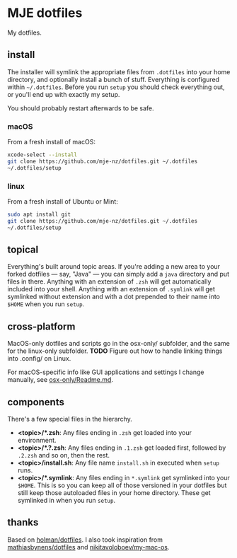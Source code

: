 # MJE dotfiles

My dotfiles.

## install

The installer will symlink the appropriate files from `.dotfiles` into your home directory, and optionally install a bunch of stuff.
Everything is configured within `~/.dotfiles`.
Before you run `setup` you should check everything out, or you'll end up with exactly my setup.

You should probably restart afterwards to be safe.

### macOS

From a fresh install of macOS:

```sh
xcode-select --install
git clone https://github.com/mje-nz/dotfiles.git ~/.dotfiles
~/.dotfiles/setup
```

### linux

From a fresh install of Ubuntu or Mint:

```sh
sudo apt install git
git clone https://github.com/mje-nz/dotfiles.git ~/.dotfiles
~/.dotfiles/setup
```

## topical

Everything's built around topic areas. If you're adding a new area to your forked dotfiles — say, "Java" — you can simply add a `java` directory and put files in there. Anything with an extension of `.zsh` will get automatically included into your shell. Anything with an extension of `.symlink` will get symlinked without extension and with a dot prepended to their name into `$HOME` when you run `setup`.

## cross-platform

MacOS-only dotfiles and scripts go in the osx-only/ subfolder, and the same for the linux-only subfolder.  **TODO** Figure out how to handle linking things into .config/ on Linux.

For macOS-specific info like GUI applications and settings I change manually, see [osx-only/Readme.md](osx-only/Readme.md).

## components

There's a few special files in the hierarchy.

- **&lt;topic&gt;/\*.zsh**: Any files ending in `.zsh` get loaded into your environment.
- **&lt;topic&gt;/\*.?.zsh**: Any files ending in `.1.zsh` get loaded first, followed by `.2.zsh` and so on, then the rest.
- **&lt;topic&gt;/install.sh**: Any file name `install.sh` in executed when `setup` runs.
- **&lt;topic&gt;/\*.symlink**: Any files ending in `*.symlink` get symlinked into your `$HOME`.  This is so you can keep all of those versioned in your dotfiles but still keep those autoloaded files in your home directory. These get symlinked in when you run `setup`.



## thanks

Based on [holman/dotfiles](https://github.com/holman/dotfiles).
I also took inspiration from [mathiasbynens/dotfiles](https://github.com/mathiasbynens/dotfiles) and [nikitavoloboev/my-mac-os](https://github.com/nikitavoloboev/my-mac-os).
